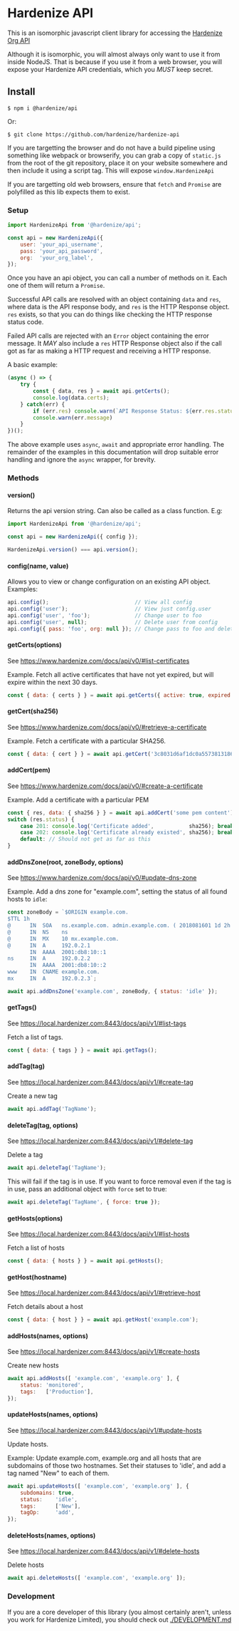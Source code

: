 # Hardenize API

This is an isomorphic javascript client library for accessing the [Hardenize Org API](https://www.hardenize.com/docs/api/v1/)

Although it is isomorphic, you will almost always only want to use it from inside NodeJS. That is because
if you use it from a web browser, you will expose your Hardenize API credentials, which you *MUST* keep
secret.

## Install

```shell
$ npm i @hardenize/api
```

Or:

```shell
$ git clone https://github.com/hardenize/hardenize-api
```

If you are targetting the browser and do not have a build pipeline using something like webpack or browserify,
you can grab a copy of `static.js` from the root of the git repository, place it on your website somewhere
and then include it using a script tag. This will expose `window.HardenizeApi`

If you are targetting old web browsers, ensure that `fetch` and `Promise` are polyfilled as this lib expects
them to exist.

### Setup

```js
import HardenizeApi from '@hardenize/api';

const api = new HardenizeApi({
    user: 'your_api_username',
    pass: 'your_api_password',
    org:  'your_org_label',
});
```

Once you have an api object, you can call a number of methods on it. Each one of them will return a `Promise`.

Successful API calls are resolved with an object containing `data` and `res`, where data is the API response body, and `res` is the HTTP Response object. `res` exists, so that you can do things like checking the HTTP response status code.

Failed API calls are rejected with an `Error` object containing the error message. It *MAY* also include a `res` HTTP Response object also if the call got as far as making a HTTP request and receiving a HTTP response.

A basic example:

```js
(async () => {
    try {
        const { data, res } = await api.getCerts();
        console.log(data.certs);
    } catch(err) {
        if (err.res) console.warn(`API Response Status: ${err.res.status} ${err.res.statusText}`);
        console.warn(err.message)
    }
})();
```

The above example uses `async`, `await` and appropriate error handling. The remainder of the examples
in this documentation will drop suitable error handling and ignore the `async` wrapper, for brevity.

### Methods

#### version()

Returns the api version string. Can also be called as a class function. E.g:

```js
import HardenizeApi from '@hardenize/api';

const api = new HardenizeApi({ config });

HardenizeApi.version() === api.version();
```

#### config(name, value)

Allows you to view or change configuration on an existing API object. Examples:

```js
api.config();                           // View all config
api.config('user');                     // View just config.user
api.config('user', 'foo');              // Change user to foo
api.config('user', null);               // Delete user from config
api.config({ pass: 'foo', org: null }); // Change pass to foo and delete org
```

#### getCerts(options)

See https://www.hardenize.com/docs/api/v0/#list-certificates

Example. Fetch all active certificates that have not yet expired, but will expire within the next 30 days.

```js
const { data: { certs } } = await api.getCerts({ active: true, expired: false, expireInDays: 30 });
```

#### getCert(sha256)

See https://www.hardenize.com/docs/api/v0/#retrieve-a-certificate

Example. Fetch a certificate with a particular SHA256.

```js
const { data: { cert } } = await api.getCert('3c8031d6af1dc0a557381318692f0d4ecb74508e2116d489fec9dcc16a0f1552');
```

#### addCert(pem)

See https://www.hardenize.com/docs/api/v0/#create-a-certificate

Example. Add a certificate with a particular PEM

```js
const { res, data: { sha256 } } = await api.addCert('some pem content');
switch (res.status) {
    case 201: console.log('Certificate added',           sha256); break;
    case 202: console.log('Certificate already existed', sha256); break;
    default: // Should not get as far as this
}
```

#### addDnsZone(root, zoneBody, options)

See https://www.hardenize.com/docs/api/v0/#update-dns-zone

Example. Add a dns zone for "example.com", setting the status of all found hosts to `idle`:

```js
const zoneBody = `$ORIGIN example.com.
$TTL 1h
@      IN  SOA   ns.example.com. admin.example.com. ( 2018081601 1d 2h 4w 1h )
@      IN  NS    ns
@      IN  MX    10 mx.example.com.
@      IN  A     192.0.2.1
       IN  AAAA  2001:db8:10::1
ns     IN  A     192.0.2.2
       IN  AAAA  2001:db8:10::2
www    IN  CNAME example.com.
mx     IN  A     192.0.2.3`;

await api.addDnsZone('example.com', zoneBody, { status: 'idle' });
```

#### getTags()

See https://local.hardenizer.com:8443/docs/api/v1/#list-tags

Fetch a list of tags.

```js
const { data: { tags } } = await api.getTags();
```

#### addTag(tag)

See https://local.hardenizer.com:8443/docs/api/v1/#create-tag

Create a new tag

```js
await api.addTag('TagName');
```

#### deleteTag(tag, options)

See https://local.hardenizer.com:8443/docs/api/v1/#delete-tag

Delete a tag

```js
await api.deleteTag('TagName');
```

This will fail if the tag is in use. If you want to force removal even if the tag is in use,
pass an additional object with `force` set to true:

```js
await api.deleteTag('TagName', { force: true });
```

#### getHosts(options)

See https://local.hardenizer.com:8443/docs/api/v1/#list-hosts

Fetch a list of hosts

```js
const { data: { hosts } } = await api.getHosts();
```

#### getHost(hostname)

See https://local.hardenizer.com:8443/docs/api/v1/#retrieve-host

Fetch details about a host

```js
const { data: { host } } = await api.getHost('example.com');
```

#### addHosts(names, options)

See https://local.hardenizer.com:8443/docs/api/v1/#create-hosts

Create new hosts

```js
await api.addHosts([ 'example.com', 'example.org' ], {
    status: 'monitored',
    tags:   ['Production'],
});
```

#### updateHosts(names, options)

See https://local.hardenizer.com:8443/docs/api/v1/#update-hosts

Update hosts.

Example: Update example.com, example.org and all hosts that are subdomains of those two
hostnames. Set their statuses to 'idle', and add a tag named "New" to each of them.

```js
await api.updateHosts([ 'example.com', 'example.org' ], {
    subdomains: true,
    status:    'idle',
    tags:      ['New'],
    tagOp:     'add',
});
```

#### deleteHosts(names, options)

See https://local.hardenizer.com:8443/docs/api/v1/#delete-hosts

Delete hosts

```js
await api.deleteHosts([ 'example.com', 'example.org' ]);
```

### Development

If you are a core developer of this library (you almost certainly aren't, unless you work for
Hardenize Limited), you should check out [./DEVELOPMENT.md](DEVELOPMENT.md)
